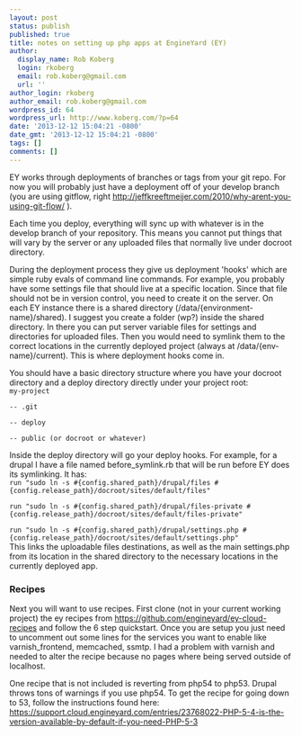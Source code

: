 ```yaml
---
layout: post
status: publish
published: true
title: notes on setting up php apps at EngineYard (EY)
author:
  display_name: Rob Koberg
  login: rkoberg
  email: rob.koberg@gmail.com
  url: ''
author_login: rkoberg
author_email: rob.koberg@gmail.com
wordpress_id: 64
wordpress_url: http://www.koberg.com/?p=64
date: '2013-12-12 15:04:21 -0800'
date_gmt: '2013-12-12 15:04:21 -0800'
tags: []
comments: []
---
```

<p>EY works through deployments of branches or tags from your git repo. For now you will probably just have a deployment off of your develop branch (you are using gitflow, right <a href="http://jeffkreeftmeijer.com/2010/why-arent-you-using-git-flow/">http://jeffkreeftmeijer.com/2010/why-arent-you-using-git-flow/</a> ).</p>
<p>Each time you deploy, everything will sync up with whatever is in the develop branch of your repository. This means you cannot put things that will vary by the server or any uploaded files that normally live under docroot directory.</p>
<p>During the deployment process they give us deployment 'hooks' which are simple ruby evals of command line commands. For example, you probably have some settings file that should live at a specific location. Since that file should not be in version control, you need to create it on the server. On each EY instance there is a shared directory (/data/{environment-name}/shared). I suggest you create a folder (wp?) inside the shared directory. In there you can put server variable files for settings  and directories for uploaded files. Then you would need to symlink them to the correct locations in the currently deployed project (always at /data/{env-name}/current). This is where deployment hooks come in.</p>
<p>You should have a basic directory structure where you have your docroot directory and a deploy directory directly under your project root:<br />
<code>my-project<br />
-- .git<br />
-- deploy<br />
-- public (or docroot or whatever)</code></p>
<p>Inside the deploy directory will go your deploy hooks. For example, for a drupal I have a file named before_symlink.rb that will be run before EY does its symlinking. It has:<br />
<code>run "sudo ln -s #{config.shared_path}/drupal/files #{config.release_path}/docroot/sites/default/files"<br />
run "sudo ln -s #{config.shared_path}/drupal/files-private #{config.release_path}/docroot/sites/default/files-private"<br />
run "sudo ln -s #{config.shared_path}/drupal/settings.php #{config.release_path}/docroot/sites/default/settings.php"</code><br />
This links the uploadable files destinations, as well as the main settings.php from its location in the shared directory to the necessary locations in the currently deployed app.</p>
<h3>Recipes</h3>
<p>Next you will want to use recipes. First clone (not in your current working project) the ey recipes from <a href="https://github.com/engineyard/ey-cloud-recipes">https://github.com/engineyard/ey-cloud-recipes</a> and follow the 6 step quickstart. Once you are setup you just need to uncomment out some lines for the services you want to enable like varnish_frontend, memcached, ssmtp. I had a problem with varnish and needed to alter the recipe because no pages where being served outside of localhost.</p>
<p>One recipe that is not included is reverting from php54 to php53. Drupal throws tons of warnings if you use php54. To get the recipe for going down to 53, follow the instructions found here: <a href="https://support.cloud.engineyard.com/entries/23768022-PHP-5-4-is-the-version-available-by-default-if-you-need-PHP-5-3">https://support.cloud.engineyard.com/entries/23768022-PHP-5-4-is-the-version-available-by-default-if-you-need-PHP-5-3</a></p>
